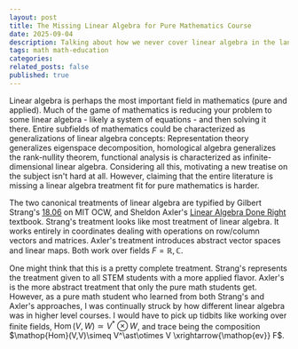 ```yaml
---
layout: post
title: The Missing Linear Algebra for Pure Mathematics Course
date: 2025-09-04 
description: Talking about how we never cover linear algebra in the language it is used in high level pure mathematics. 
tags: math math-education 
categories:
related_posts: false
published: true
---
```


Linear algebra is perhaps the most important field in mathematics (pure and applied). Much of the game of mathematics is reducing your problem to some linear algebra - likely a system of equations - and then solving it there. Entire subfields of mathematics could be characterized as generalizations of linear algebra concepts: Representation theory generalizes eigenspace decomposition, homological algebra generalizes the rank-nullity theorem, functional analysis is characterized as infinite-dimensional linear algebra. Considering all this, motivating a new treatise on the subject isn't hard at all. However, claiming that the entire literature is missing a linear algebra treatment fit for pure mathematics is harder. 

The two canonical treatments of linear algebra are typified by Gilbert Strang's [18.06](https://ocw.mit.edu/courses/18-06-linear-algebra-spring-2010/) on MIT OCW, and Sheldon Axler's [Linear Algebra Done Right](https://linear.axler.net/) textbook. Strang's treatment looks like most treatment of linear algebra. It works entirely in coordinates dealing with operations on row/column vectors and matrices. Axler's treatment introduces abstract vector spaces and linear maps. Both work over fields $F = \mathbb{R}, \mathbb{C}$. 

One might think that this is a pretty complete treatment. Strang's represents the treatment given to all STEM students with a more applied flavor. Axler's is the more abstract treatment that only the pure math students get. However, as a pure math student who learned from both Strang's and Axler's approaches, I was continually struck by how different linear algebra was in higher level courses. I would have to pick up tidbits like working over finite fields, $\mathop{Hom}(V,W)\simeq V^\ast\otimes W$, and trace being the composition $\mathop{Hom}(V,V)\simeq V^\ast\otimes V \xrightarrow{\mathop{ev}} F$. 
